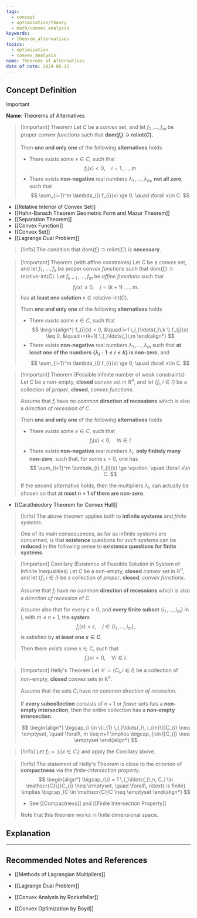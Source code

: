 ```yaml
---
tags:
  - concept
  - optimization/theory
  - math/convex_analysis
keywords:
  - theorem_alternatives
topics:
  - optimization
  - convex_analysis
name: Theorems of Alternatives
date of note: 2024-05-12
---
```


## Concept Definition

>[!important]
>**Name**: Theorems of Alternatives

>[!important] Theorem
>Let $C$ be a *convex* set, and let $f_{1} \,{,}\ldots{,}\, f_{m}$ be proper *convex functions* such that **$\text{dom}(f_{i}) \supset \text{relint}(C).$**
>
>Then **one and only one** of the following **alternatives** holds
>- There *exists* some $x \in C$, such that 
>  $$
>  f_{i}(x) < 0, \quad i=1 \,{,}\ldots{,}\,m
> $$
>- There exists **non-negative** real numbers $\lambda_{1} \,{,}\ldots{,}\, \lambda_{m}$, **not all zero**, such that 
>  $$
>  \sum_{i=1}^m \lambda_{i} f_{i}(x) \ge 0, \quad \forall x\in C.
> $$

- [[Relative Interior of Convex Set]]
- [[Hahn-Banach Theorem Geometric Form and Mazur Theorem]]
- [[Separation Theorem]]
- [[Convex Function]]
- [[Convex Set]]
- [[Lagrange Dual Problem]]

>[!info]
>The condition that $\text{dom}(f_{i}) \supset \text{relint}(C)$ is **necessary**.


>[!important] Theorem (with affine constraints)
>Let $C$ be a *convex* set, and let $f_{1} \,{,}\ldots{,}\, f_{k}$ be proper *convex functions* such that $\text{dom}(f_{i}) \supset \text{relative-int}(C).$ Let $f_{k+1} \,{,}\ldots{,}\, f_{m}$ be *affine functions* such that 
>$$
>f_{j}(x) \leq 0, \quad  j= (k+1) \,{,}\ldots{,}\,m.
>$$
>has **at least one solution** $x\in  \text{relative-int}(C).$
>
>Then **one and only one** of the following **alternatives** holds
>- There *exists* some $x \in C$, such that 
>  $$
> \begin{align*}
> f_{i}(x) < 0, &\quad i=1 \,{,}\ldots{,}\,k \\
> f_{j}(x) \leq 0, &\quad i=(k+1) \,{,}\ldots{,}\,m
\end{align*}
> $$
>- There exists **non-negative** real numbers $\lambda_{1} \,{,}\ldots{,}\, \lambda_{m}$ such that **at least one of the numbers $\left\{ \lambda_{i}: 1 \leq i \leq k \right\}$ is non-zero**, and
>  $$
>  \sum_{i=1}^m \lambda_{i} f_{i}(x) \ge 0, \quad \forall x\in C.
> $$


>[!important] Theorem (Possible infinite number of weak constraints)
>Let $C$ be a non-empty, **closed** *convex* set in $\mathbb{R}^n$, and let $\left\{  f_{i}, i\in I\right\}$ be a collection of *proper*, **closed**, *convex functions*. 
>
>Assume that $f_{i}$ have *no common* **direction of recessions** which is also a *direction of recession* of $C.$
>
>Then **one and only one** of the following **alternatives** holds
>- There *exists* some $x \in C$, such that 
>  $$
>  f_{i}(x) < 0, \quad \forall i \in I
> $$
>- There exists **non-negative** real numbers $\lambda_{i}$, **only finitely many non-zero**, such that, for some $\epsilon >0$, one has
>  $$
>  \sum_{i=1}^m \lambda_{i} f_{i}(x) \ge \epsilon, \quad \forall x\in C.
> $$
> 
>If the second alternative holds, then the multipliers $\lambda_{i}$, can actually be chosen so that **at most $n+1$ of them are non-zero**. 

- [[Carathéodory Theorem for Convex Hull]]

>[!info]
>The above theorem applies both to **infinite systems** and *finite systems*. 
>
>One of its main consequences, as far as infinite systems are concerned, is that **existence** questions for *such systems* can be **reduced** in the following sense to **existence questions for finite systems.**

>[!important] Corollary (Existence of Feasible Solution in System of Infinite Inequalities)
>Let $C$ be a non-empty, **closed** *convex* set in $\mathbb{R}^n$, and let $\left\{  f_{i}, i\in I\right\}$ be a collection of *proper*, **closed**, *convex functions*. 
>
>Assume that $f_{i}$ have *no common* **direction of recessions** which is also a *direction of recession* of $C.$
>
>Assume also that for every $\epsilon >0$, and **every finite subset** $\{i_{1} \,{,}\ldots{,}\, i_{m}\}$ in $I$, with $m \leq n+1$, the **system**
>$$
>  f_{j}(x) < \epsilon, \quad j \in \{i_{1} \,{,}\ldots{,}\, i_{m}\},
> $$
>is satisfied by **at least one $x\in C$**.
> 
>Then there *exists* some $x \in C$, such that 
>  $$
>  f_{i}(x) < 0, \quad \forall i \in I.
> $$


>[!important] Helly's Theorem
>Let $\mathscr{C}:= \{C_{i}, i\in I\}$ be a collection of non-empty, **closed** *convex* sets in $\mathbb{R}^n$.
>
>Assume that the sets $C_{i}$ have *no common direction of recession*. 
>
>If **every subcollection** consists of $n+1$ or *fewer* sets has a **non-empty intersection**, then the entire collection has a **non-empty intersection**.
>
> $$
> \begin{align*}
> \bigcap_{i \in \{i_{1} \,{,}\ldots{,}\, i_{m}\}}C_{i} \neq \emptyset, \quad \forall\, m \leq n+1 \implies \bigcap_{i\in I}C_{i} \neq \emptyset
> \end{align*}
> $$

>[!info]
>Let $f_{i}:= \mathbb{1}\left\{ x\in  C_{i} \right\}$ and apply the Corollary above.


>[!info]
>The statement of Helly's Theorem is close to the criterion of **compactness** via the *finite-intersection property*.
> $$
> \begin{align*}
> \bigcap_{\{i = 1 \,{,}\ldots{,}\,n, C_i \in \mathscr{C}\}}C_{i} \neq \emptyset, \quad \forall\, n\text{ is finite} \implies \bigcap_{C \in \mathscr{C}}C \neq \emptyset
> \end{align*}
> $$
>- See [[Compactness]] and [[Finite Intersection Property]]
>  
>Note that this theorem works in finite dimensional space.  


## Explanation










-----------
##  Recommended Notes and References

- [[Methods of Lagrangian Multipliers]]
- [[Lagrange Dual Problem]]

- [[Convex Analysis by Rockafellar]]
- [[Convex Optimization by Boyd]]

